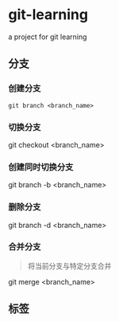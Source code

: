 # git-learning
a project for git learning

## 分支

### 创建分支
`git branch <branch_name>`

### 切换分支
git checkout <branch_name>

### 创建同时切换分支
git branch -b <branch_name>

### 删除分支
git branch -d <branch_name>

### 合并分支
> 将当前分支与特定分支合并

git merge <branch_name>

## 标签